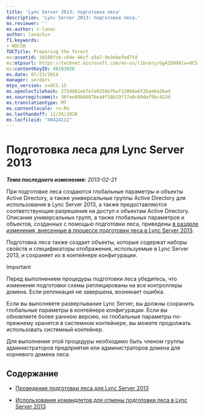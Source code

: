```yaml
---
title: 'Lync Server 2013: подготовка леса'
description: 'Lync Server 2013: подготовка леса.'
ms.reviewer: ''
ms.author: v-lanac
author: lanachin
f1.keywords:
- NOCSH
TOCTitle: Preparing the forest
ms:assetid: 3d188fcb-c64e-46cf-a3a7-9e3ebefed7fd
ms:mtpsurl: https://technet.microsoft.com/en-us/library/Gg425898(v=OCS.15)
ms:contentKeyID: 48183926
ms.date: 07/23/2014
manager: serdars
mtps_version: v=OCS.15
ms.openlocfilehash: 275d861ebfe7e0350e7baf120b6e6f2bae6a26ad
ms.sourcegitcommit: 36fee89bb887bea4f18b19f17a8c69daf5bc423d
ms.translationtype: MT
ms.contentlocale: ru-RU
ms.lasthandoff: 11/26/2020
ms.locfileid: "49424111"
---
```

# <a name="preparing-the-forest-for-lync-server-2013"></a>Подготовка леса для Lync Server 2013

<div data-xmlns="http://www.w3.org/1999/xhtml">

<div class="topic" data-xmlns="http://www.w3.org/1999/xhtml" data-msxsl="urn:schemas-microsoft-com:xslt" data-cs="https://msdn.microsoft.com/">

<div data-asp="https://msdn2.microsoft.com/asp">



</div>

<div id="mainSection">

<div id="mainBody">

<span> </span>

_**Тема последнего изменения:** 2013-02-21_

При подготовке леса создаются глобальные параметры и объекты Active Directory, а также универсальные группы Active Directory для использования в Lync Server 2013, а также предоставляются соответствующие разрешения на доступ к объектам Active Directory. Описание универсальных групп, а также глобальных параметров и объектов, созданных с помощью подготовки леса, приведены [в разделе изменения, внесенные в процессе подготовки леса в Lync Server 2013](lync-server-2013-changes-made-by-forest-preparation.md).

Подготовка леса также создает объекты, которые содержат наборы свойств и спецификаторы отображения, используемые в Lync Server 2013, и сохраняет их в контейнере конфигурации.

<div>


> [!IMPORTANT]  
> Перед выполнением процедуры подготовки леса убедитесь, что изменения подготовки схемы реплицированы на все контроллеры домена. Если репликация не завершена, возникает ошибка.



</div>

Если вы выполняете развертывание Lync Server, вы должны сохранить глобальные параметры в контейнере конфигурации. Если вы обновляете более раннюю версию, но глобальные параметры по-прежнему хранятся в системном контейнере, вы можете продолжать использовать системный контейнер.

Для выполнения этой процедуры необходимо быть членом группы администраторов предприятия или администраторов домена для корневого домена леса.

<div>

## <a name="in-this-section"></a>Содержание

  - [Проведение подготовки леса для Lync Server 2013](lync-server-2013-running-forest-preparation.md)

  - [Использование командлетов для отмены подготовки леса в Lync Server 2013](lync-server-2013-using-cmdlets-to-reverse-forest-preparation.md)

</div>

</div>

<span> </span>

</div>

</div>

</div>

